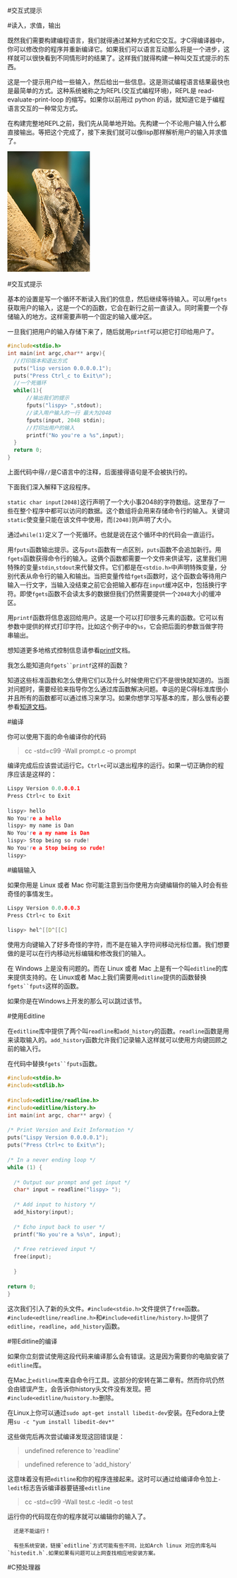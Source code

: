#交互式提示

#读入，求值，输出

  既然我们需要构建编程语言，我们就得通过某种方式和它交互。才C得编译器中，你可以修改你的程序并重新编译它。如果我们可以语言互动那么将是一个进步，这样就可以很快看到不同情形时的结果了。这样我们就得构建一种叫交互式提示的东西。

  这是一个提示用户给一些输入，然后给出一些信息。这是测试编程语言结果最快也是最简单的方式。这种系统被称之为REPL(交互式编程环境)，REPL是 read-evaluate-print-loop 的缩写。如果你以前用过 python 的话，就知道它是于编程语言交互的一种常见方式。

  在构建完整地REPL之前，我们先从简单地开始。先构建一个不论用户输入什么都直接输出。等把这个完成了，接下来我们就可以像lisp那样解析用户的输入并求值了。

![reptitle sort like REPL](./reptile.png)

#交互式提示

  基本的设置是写一个循环不断读入我们的信息，然后继续等待输入。可以用`fgets`获取用户的输入，这是一个C的函数，它会在新行之前一直读入。同时需要一个存储输入的地方。这样需要声明一个固定的输入缓冲区。

  一旦我们把用户的输入存储下来了，随后就用`printf`可以把它打印给用户了。

  ```c
  #include<stdio.h>
  int main(int argc,char** argv){
    //打印版本和退出方式
    puts("lisp version 0.0.0.0.1");
    puts("Press Ctrl_c to Exit\n");
    //一个死循环
    while(1){
        //输出我们的提示
        fputs("lispy> ",stdout);
        //读入用户输入的一行 最大为2048
        fputs(input, 2048 stdin);
        //打印出用户的输入
        printf("No you're a %s",input);
    }
    return 0;
  }
  ```

  上面代码中得`//`是C语言中的注释，后面接得语句是不会被执行的。

  下面我们深入解释下这段程序。

  `static char input[2048]`这行声明了一个大小事2048的字符数组。这里存了一些在整个程序中都可以访问的数据。这个数组将会用来存储命令行的输入。关键词`static`使变量只能在该文件中使用，而`[2048]`则声明了大小。

  通过`while(1)`定义了一个死循环。也就是说在这个循环中的代码会一直运行。

  用`fputs`函数输出提示。这与`puts`函数有一点区别，`puts`函数不会追加新行。用`fgets`函数获得命令行的输入。这俩个函数都需要一个文件来供读写，这里我们用特殊的变量`stdin`,`stdout`来代替文件。它们都是在`<stdio.h>`中声明特殊变量，分别代表从命令行的输入和输出。当把变量传给`fgets`函数时，这个函数会等待用户输入一行文字，当输入没结束之前它会把输入都存在`input`缓冲区中，包括换行字符。即使`fgets`函数不会读太多的数据但我们仍然需要提供一个`2048`大小的缓冲区。

  用`printf`函数将信息返回给用户。这是一个可以打印很多元素的函数。它可以有参数中提供的样式打印字符。比如这个例子中的`%s`，它会把后面的参数当做字符串输出。

  想知道更多地格式控制信息请参看[printf](http://en.cppreference.com/w/c/io/printf)文档。

  我怎么能知道向`fgets``printf`这样的函数？

  知道这些标准函数和怎么使用它们以及什么时候使用它们不是很快就知道的。当面对问题时，需要经验来指导你怎么通过库函数解决问题。幸运的是C得标准库很小并且所有的函数都可以通过练习来学习。如果你想学习写基本的库，那么很有必要参看[知道文档](http://en.cppreference.com/w/c)。

#编译

  你可以使用下面的命令编译你的代码

  >cc -std=c99 -Wall prompt.c -o prompt

  编译完成后应该尝试运行它。`Ctrl+c`可以退出程序的运行。如果一切正确你的程序应该是这样的：

  ```c
  Lispy Version 0.0.0.0.1
  Press Ctrl+c to Exit

  lispy> hello
  No You're a hello
  lispy> my name is Dan
  No You're a my name is Dan
  lispy> Stop being so rude!
  No You're a Stop being so rude!
  lispy>
  ```

#编辑输入

  如果你用是 Linux 或者 Mac 你可能注意到当你使用方向键编辑你的输入时会有些奇怪的事情发生。

  ```c
Lispy Version 0.0.0.0.3
Press Ctrl+c to Exit
  
lispy> hel^[[D^[[C]
  ```

  使用方向键输入了好多奇怪的字符，而不是在输入字符间移动光标位置。我们想要做的是可以在行内移动光标编辑和修改我们的输入。

  在 Windows 上是没有问题的。而在 Linux 或者 Mac 上是有一个叫`editline`的库来提供支持的。在 Linux或者 Mac上我们需要用`editline`提供的函数替换`fgets``fputs`这样的函数。

  如果你是在Windows上开发的那么可以跳过该节。

#使用Editline

  在`editline`库中提供了两个叫`readline`和`add_history`的函数。`readline`函数是用来读取输入的。`add_history`函数允许我们记录输入这样就可以使用方向键回顾之前的输入行。

  在代码中替换`fgets``fputs`函数。

  ```c
  #include<stdio.h>
  #include<stdlib.h>

  #include<editline/readline.h>
  #include<editline/history.h>
  int main(int argc, char** argv) {
   
  /* Print Version and Exit Information */
  puts("Lispy Version 0.0.0.0.1");
  puts("Press Ctrl+c to Exit\n");
   
  /* In a never ending loop */
  while (1) {
    
    /* Output our prompt and get input */
    char* input = readline("lispy> ");
    
    /* Add input to history */
    add_history(input);
    
    /* Echo input back to user */    
    printf("No you're a %s\n", input);

    /* Free retrieved input */
    free(input);
    
    }
  
  return 0;
  }
```

  这次我们引入了新的头文件。`#include<stdio.h>`文件提供了`free`函数。`#include<edtline/readline.h>`和`#include<editline/history.h>`提供了`editline`，`readline`，`add_history`函数。

#带Editline的编译

  如果你立刻尝试使用这段代码来编译那么会有错误。这是因为需要你的电脑安装了`editline`库。

  在Mac上`editline`库来自命令行工具。这部分的安转在第二章有。然而你坑仍然会由错误产生，会告诉你history头文件没有发现。把`#include<editline/huistory.h>`删除。

  在Linux上你可以通过`sudo apt-get install libedit-dev`安装。在Fedora上使用`su -c "yum install libedit-dev*"`
  
  这些做完后再次尝试编译发现这回错误是：

  >undefined reference to 'readline'

  >undefined reference to 'add_history'

  这意味着没有把`editline`和你的程序连接起来。这时可以通过给编译命令加上`-ledit`标志告诉编译器要链接`editline`

  >cc -std=c99 -Wall test.c -ledit -o test

  运行你的代码现在你的程序就可以编辑你的输入了。

  ```
    还是不能运行！

    有些系统安装，链接`editline`方式可能有些不同，比如Arch linux 对应的库名叫`histedit.h`.如果如果有问题可以上网查找相应地安装方案。
  ```

#C预处理器


